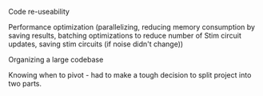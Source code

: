 Code re-useability

Performance optimization (parallelizing, reducing memory consumption by saving results, batching optimizations to reduce number of Stim circuit updates, saving stim circuits (if noise didn't change))

Organizing a large codebase

Knowing when to pivot - had to make a tough decision to split project into two parts.